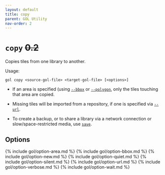 ```yaml
---
layout: default
title: copy
parent: GOL Utility
nav-order: 2
---
```


# `copy` ~~0.2~~

Copies tiles from one library to another.

Usage:

    gol copy <source-gol-file> <target-gol-file> [<options>]

- If an area is specified (using [`--bbox`](#option-bbox) or [`--polygon`]((#option-polygon)), only the tiles touching that area are copied.

- Missing tiles will be imported from a repository, if one is specified via [`--url`](#option-url).

- To create a backup, or to share a library via a network connection or slow/space-restricted media, use [`save`](save). 

## Options

{% include gol/option-area.md %}
{% include gol/option-bbox.md %}
{% include gol/option-new.md %}
{% include gol/option-quiet.md %}
{% include gol/option-silent.md %}
{% include gol/option-url.md %}
{% include gol/option-verbose.md %}
{% include gol/option-wait.md %}

